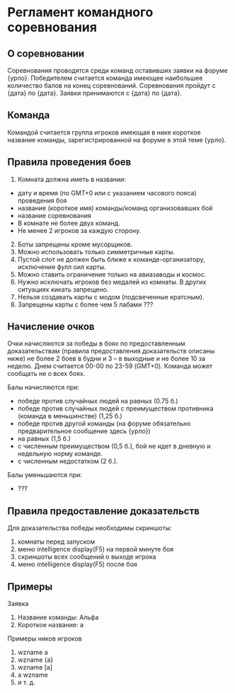 Регламент командного соревнования 
===========================================

О соревновании
-----------------
Соревнования проводятся среди команд оставивших заявки на форуме {урло}. Победителем считается команда имеющее наибольшее количество балов на конец соревнований. Соревнования пройдут с {дата} по {дата}. Заявки принимаются с {дата} по {дата}.

Команда
--------------
Командой считается группа игроков имеющая в нике короткое название команды, зарегистрированной на форуме в этой теме {урло}.

Правила проведения боев
---------------------------
1. Комната должна иметь в названии:
 * дату и время (по GMT+0 или с указанием часового пояса) проведения боя
 * название (короткое имя) команды/команд организовавших бой
 * название соревнования 
* В комнате не более двух команд.
* Не менее 2 игроков за каждую сторону.
2. Боты запрещены кроме мусорщиков.
3. Можно использовать только симметричные карты.
4. Пустой слот не должен быть ближе к команде-организатору, исключение фулл оил карты.
5. Можно ставить ограничение только на авиазаводы и космос.
6. Нужно исключать игроков без медалей из комнаты. В других ситуациях кикать запрещено.
7. Нельзя создавать карты с модом (подсвеченные кратсным).
8. Запрещены карты с более чем 5 лабами ???

Начисление очков
-----------------------
Очки начисляются за победы в боях по предоставленным доказательствам (правила предоставления доказательств описаны ниже) не более 2 боев в будни и 3 – в выходные и не более 10 за неделю. Днем считается  00-00 по 23-59 (GMT+0).  Команда может сообщать не о всех боях.

Балы начисляются при:
* победе против случайных людей на равных (0.75 б.)
* победе против случайных людей с преимуществом противника (команда в меньшинстве) (1,25 б.)
* победе против другой команды  (на форуме обязательно предварительное сообщение здесь {урло})
 * на равных (1,5 б.)
 * с численным преимуществом (0,5 б.), бой не идет в дневную и недельную норму команде.
 * с численным недостатком (2 б.).

Балы уменьшаются при:
* ???

Правила предоставление доказательств
-------------
Для доказательства победы необходимы скриншоты:
1. комнаты перед запуском
2. меню intelligence display(F5) на первой минуте боя
3. скриншоты всех сообщений о выходе игрока
4. меню intelligence display(F5) после боя 




Примеры
--------------
Заявка

1. Название команды: Альфа
2. Короткое название: а

Примеры ников игроков

1. wzname a
2. wzname {a}
3. wzname [a]
5. a wzname
6. и т. д.
 





